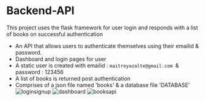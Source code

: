 # Backend-API
This project uses the flask framework for user login and responds with a list of books on successful authentication

- An API that allows users to authenticate themselves using their emailid & password.
- Dashboard and login pages for user
- A static user is created with emailid : `maitreyazalte@gmail.com `& password : 123456
- A list of books is returned post authentication
- Comprises of a json file named 'books' & a database file 'DATABASE'
![loginsignup](https://github.com/maitreyaz/Backend-API/assets/83835081/ef5e131f-d321-4484-aa60-385f5da6622c)
![dashboard](https://github.com/maitreyaz/Backend-API/assets/83835081/400fa492-918f-4ffd-aa30-2c4e509ad04b)
![booksapi](https://github.com/maitreyaz/Backend-API/assets/83835081/ca44cc0e-e648-43f5-a594-22838ceabacc)
